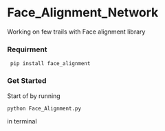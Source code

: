 # Face_Alignment_Network
Working on few trails with Face alignment library <br>


### Requirment
` pip install face_alignment`
### Get Started
Start of by running

`python Face_Alignment.py`

in terminal

